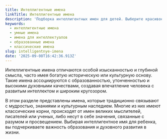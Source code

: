 ```yaml
---
title: Интеллигентные имена
linkTitle: Интеллигентные имена
description: 'Подборка интеллигентных имен для детей. Выберите красивое и умное имя, которое подчеркнет интеллектуальные качества вашего ребенка.'
keywords:
  - интеллигентные имена
  - умные имена
  - имена для интеллектуалов
  - образованные имена
  - классические имена
slug: intelligentnye-imena
date: '2025-09-08T16:42:36.913Z'
---
```


Интеллигентные имена отличаются особой изысканностью и глубиной смысла, часто имея богатую историческую или культурную основу. Такие имена ассоциируются с образованностью, утонченностью и высокими духовными качествами, создавая впечатление человека с развитым интеллектом и широким кругозором.

В этом разделе представлены имена, которые традиционно связывают с мудростью, знаниями и культурным наследием. Многие из них имеют классические корни, происходят от имен великих мыслителей, писателей или ученых, либо несут в себе значения, связанные с разумом и просвещением. Выбирая интеллигентное имя для ребенка, вы подчеркиваете важность образования и духовного развития в жизни.
